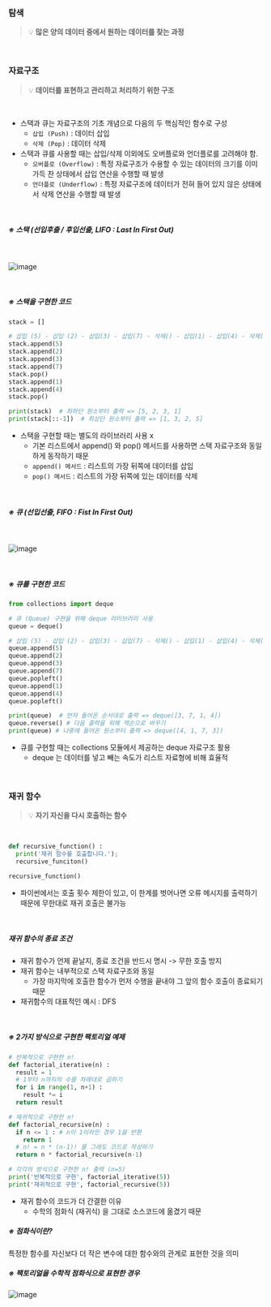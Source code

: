 ### 탐색

> 💡 **많은 양의 데이터 중에서 원하는 데이터를 찾는 과정**

<br>

### 자료구조

> 💡 **데이터를 표현하고 관리하고 처리하기 위한 구조**

<br>

- 스택과 큐는 자료구조의 기초 개념으로 다음의 두 핵심적인 함수로 구성
  - `삽입 (Push)` : 데이터 삽입
  - `삭제 (Pop)` : 데이터 삭제
    <br>
- 스택과 큐를 사용할 때는 삽입/삭제 이외에도 오버플로와 언더플로를 고려해야 함.
  - `오버플로 (Overflow)` : 특정 자료구조가 수용할 수 있는 데이터의 크기를 이미 가득 찬 상태에서 삽입 연산을 수행할 때 발생
  - `언더플로 (Underflow)` : 특정 자료구조에 데이터가 전혀 들어 있지 않은 상태에서 삭제 연산을 수행할 때 발생

<br>

##### ※ 스택 (선입후출 / 후입선출, LIFO : Last In First Out)

  <br>

![image](https://user-images.githubusercontent.com/77706631/161595342-dc9ffc8e-9644-435f-a8bd-02a8cbcdbf13.png)

<br>

##### ※ 스택을 구현한 코드

```python
stack = []

# 삽입 (5) - 삽입 (2) - 삽입(3) - 삽입(7) - 삭제() - 삽입(1) - 삽입(4) - 삭제()
stack.append(5)
stack.append(2)
stack.append(3)
stack.append(7)
stack.pop()
stack.append(1)
stack.append(4)
stack.pop()

print(stack)  # 최하단 원소부터 출력 => [5, 2, 3, 1]
print(stack[::-1])  # 최상단 원소부터 출력 => [1, 3, 2, 5]
```

- 스택을 구현할 때는 별도의 라이브러리 사용 x
  - 기본 리스트에서 append() 와 pop() 메서드를 사용하면 스택 자료구조와 동일하게 동작하기 때문
  - `append() 메서드` : 리스트의 가장 뒤쪽에 데이터를 삽입
  - `pop() 메서드` : 리스트의 가장 뒤쪽에 있는 데이터를 삭제

<br>

##### ※ 큐 (선입선출, FIFO : Fist In First Out)

  <br>

![image](https://user-images.githubusercontent.com/77706631/161595094-4fb3d59f-d039-4ecc-b37c-ea460b61a955.png)

<br>

##### ※ 큐를 구현한 코드

```python
from collections import deque

# 큐 (Queue) 구현을 위해 deque 라이브러리 사용
queue = deque()

# 삽입 (5) - 삽입 (2) - 삽입(3) - 삽입(7) - 삭제() - 삽입(1) - 삽입(4) - 삭제()
queue.append(5)
queue.append(2)
queue.append(3)
queue.append(7)
queue.popleft()
queue.append(1)
queue.append(4)
queue.popleft()

print(queue)  # 먼저 들어온 순서대로 출력 => deque([3, 7, 1, 4])
queue.reverse() # 다음 출력을 위해 역순으로 바꾸기
print(queue) # 나중에 들어온 원소부터 출력 => deque([4, 1, 7, 3])
```

- 큐를 구현할 때는 collections 모듈에서 제공하는 deque 자료구조 활용
  - deque 는 데이터를 넣고 빼는 속도가 리스트 자료형에 비해 효율적

<br>

### 재귀 함수

> 💡 **자기 자신을 다시 호출하는 함수**

<br>

```python
def recursive_function() :
  print('재귀 함수를 호출합니다.');
  recursive_funciton()

recursive_function()
```

- 파이썬에서는 호출 횟수 제한이 있고, 이 한계를 벗어나면 오류 메시지를 출력하기 때문에 무한대로 재귀 호출은 불가능

<br>

##### 재귀 함수의 종료 조건

- 재귀 함수가 언제 끝날지, 종료 조건을 반드시 명시 -> 무한 호출 방지
- 재귀 함수는 내부적으로 스택 자료구조와 동일
  - 가장 마지막에 호출한 함수가 먼저 수행을 끝내야 그 앞의 함수 호출이 종료되기 때문
- 재귀함수의 대표적인 예시 : DFS

<br>

##### ※ 2가지 방식으로 구현한 팩토리얼 예제

```python
# 반복적으로 구현한 n!
def factorial_iterative(n) :
  result = 1
  # 1부터 n까지의 수를 차례대로 곱하기
  for i in range(1, n+1) :
    result *= i
  return result

# 재귀적으로 구현한 n!
def factorial_recursive(n) :
  if n <= 1 : # n이 1이하인 경우 1을 반환
    return 1
  # n! = n * (n-1)! 를 그래도 코드로 작성하기
  return n * factorial_recursive(n-1)

# 각각의 방식으로 구현한 n! 출력 (n=5)
print('반복적으로 구현', factorial_iterative(5))
print('재귀적으로 구현', factorial_recursive(5))
```

- 재귀 함수의 코드가 더 간결한 이유
  - 수학의 점화식 (재귀식) 을 그대로 소스코드에 옮겼기 때문
    <br>

##### ※ 점화식이란?

특정한 함수를 자신보다 더 작은 변수에 대한 함수와의 관계로 표현한 것을 의미
<br>

##### ※ 팩토리얼을 수학적 점화식으로 표현한 경우

![image](https://user-images.githubusercontent.com/77706631/161599150-7e18ae30-91b6-42f9-b3b8-f97ae0dfd050.png)
